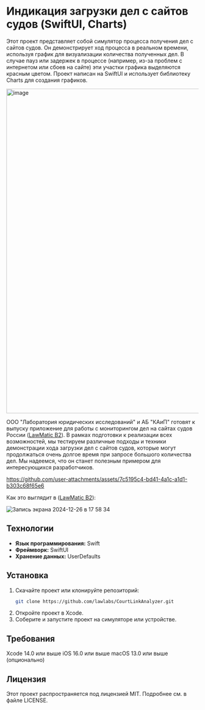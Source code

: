 # Индикация загрузки дел с сайтов судов (SwiftUI, Charts)

Этот проект представляет собой симулятор процесса получения дел с сайтов судов. Он демонстрирует ход процесса в реальном времени, используя график для визуализации количества полученных дел. В случае пауз или задержек в процессе (например, из-за проблем с интернетом или сбоев на сайте) эти участки графика выделяются красным цветом. Проект написан на SwiftUI и использует библиотеку Charts для создания графиков.

<img width="850" alt="image" src="https://github.com/user-attachments/assets/7c2ddf28-356e-43cc-89f7-c1fa4ef93b9a">

ООО "Лаборатория юридических исследований" и АБ "КАиП" готовят к выпуску приложение для работы с мониторингом дел на сайтах судов России ([LawMatic B2](https://github.com/lawlabs/LawMatic-B2-macOS)). В рамках подготовки к реализации всех возможностей, мы тестируем различные подходы и техники демонстрации хода загрузки дел с сайтов судов, которые могут продолжаться очень долгое время при запросе большого количества дел. Мы надеемся, что он станет полезным примером для интересующихся разработчиков.

https://github.com/user-attachments/assets/7c5195c4-bd41-4a1c-a1d1-b303c68f65e6

Как это выглядит в ([LawMatic B2](https://github.com/lawlabs/LawMatic-B2-macOS)):

![Запись экрана 2024-12-26 в 17 58 34](https://github.com/user-attachments/assets/d92a87ca-217b-4ca9-97b8-02a241b2f0e5)


## Технологии

- **Язык программирования:** Swift
- **Фреймворк:** SwiftUI
- **Хранение данных:** UserDefaults

## Установка

1. Скачайте проект или клонируйте репозиторий:
   ```bash
   git clone https://github.com/lawlabs/CourtLinkAnalyzer.git
2. Откройте проект в Xcode.
3. Соберите и запустите проект на симуляторе или устройстве.

## Требования

Xcode 14.0 или выше
iOS 16.0 или выше
macOS 13.0 или выше (опционально)

## Лицензия

Этот проект распространяется под лицензией MIT. Подробнее см. в файле LICENSE.
